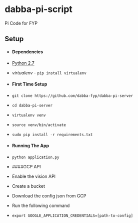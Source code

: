 # dabba-pi-script
Pi Code for FYP

## Setup

* #### Dependencies
* [Python 2.7](https://www.python.org/download/releases/2.7/)
* *virtualenv* - `pip install virtualenv`

* #### First Time Setup
* `git clone https://github.com/dabba-fyp/dabba-pi-server`
* `cd dabba-pi-server`
* `virtualenv venv`
* `source venv/bin/activate`
* `sudo pip install -r requirements.txt`


* #### Running The App
* `python application.py` 

* ####GCP API
* Enable the vision API
* Create a bucket
* Download the config json from GCP
* Run the following command
* `export GOOGLE_APPLICATION_CREDENTIALS=[path-to-config]`

